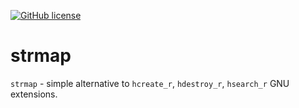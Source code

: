 [![GitHub license](https://img.shields.io/github/license/JulStrat/strmap)](https://github.com/JulStrat/strmap/blob/strmap/LICENSE)

# strmap

`strmap` - simple alternative to `hcreate_r`, `hdestroy_r`, `hsearch_r` GNU extensions.